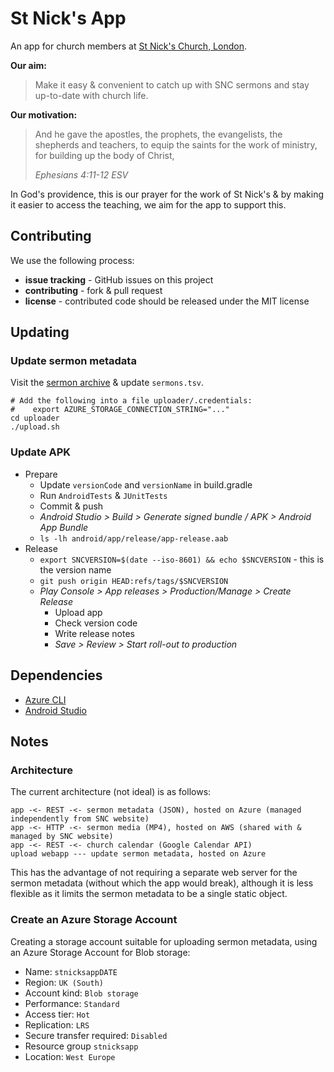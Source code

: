 # St Nick's App

An app for church members at [St Nick's Church, London](https://www.stnickschurch.org.uk/).

**Our aim:**
> Make it easy & convenient to catch up with SNC sermons and stay up-to-date with church life.

**Our motivation:**
> And he gave the apostles, the prophets, the evangelists, the shepherds and teachers, to equip the saints for the work of ministry, for building up the body of Christ,
>
> _Ephesians 4:11-12 ESV_

In God's providence, this is our prayer for the work of St Nick's & by making it easier to access the teaching, we aim for the app to support this.


## Contributing

We use the following process:

 - **issue tracking** - GitHub issues on this project
 - **contributing** - fork & pull request
 - **license** - contributed code should be released under the MIT license


## Updating

### Update sermon metadata

Visit the [sermon archive](https://www.stnickschurch.org.uk/sermon-archive/) & update `sermons.tsv`.

    # Add the following into a file uploader/.credentials:
    #    export AZURE_STORAGE_CONNECTION_STRING="..."
    cd uploader
    ./upload.sh

### Update APK

 - Prepare
   - Update `versionCode` and `versionName` in build.gradle
   - Run `AndroidTests` & `JUnitTests`
   - Commit & push
   - _Android Studio > Build > Generate signed bundle / APK > Android App Bundle_
   - `ls -lh android/app/release/app-release.aab`
 - Release
   - `export SNCVERSION=$(date --iso-8601) && echo $SNCVERSION` - this is the version name
   - `git push origin HEAD:refs/tags/$SNCVERSION`
   - _Play Console > App releases > Production/Manage > Create Release_
     - Upload app
     - Check version code
     - Write release notes
     - _Save > Review > Start roll-out to production_


## Dependencies

 - [Azure CLI](https://docs.microsoft.com/en-us/cli/azure/install-azure-cli?view=azure-cli-latest)
 - [Android Studio](https://developer.android.com/studio)


## Notes

### Architecture

The current architecture (not ideal) is as follows:

    app -<- REST -<- sermon metadata (JSON), hosted on Azure (managed independently from SNC website)
    app -<- HTTP -<- sermon media (MP4), hosted on AWS (shared with & managed by SNC website)
    app -<- REST -<- church calendar (Google Calendar API)
    upload webapp --- update sermon metadata, hosted on Azure

This has the advantage of not requiring a separate web server for the sermon metadata (without which the app would break), although it is less flexible as it limits the sermon metadata to be a single static object.

### Create an Azure Storage Account

Creating a storage account suitable for uploading sermon metadata, using an Azure Storage Account for Blob storage:

 - Name: `stnicksappDATE`
 - Region: `UK (South)`
 - Account kind: `Blob storage`
 - Performance: `Standard`
 - Access tier: `Hot`
 - Replication: `LRS`
 - Secure transfer required: `Disabled`
 - Resource group `stnicksapp`
 - Location: `West Europe`

